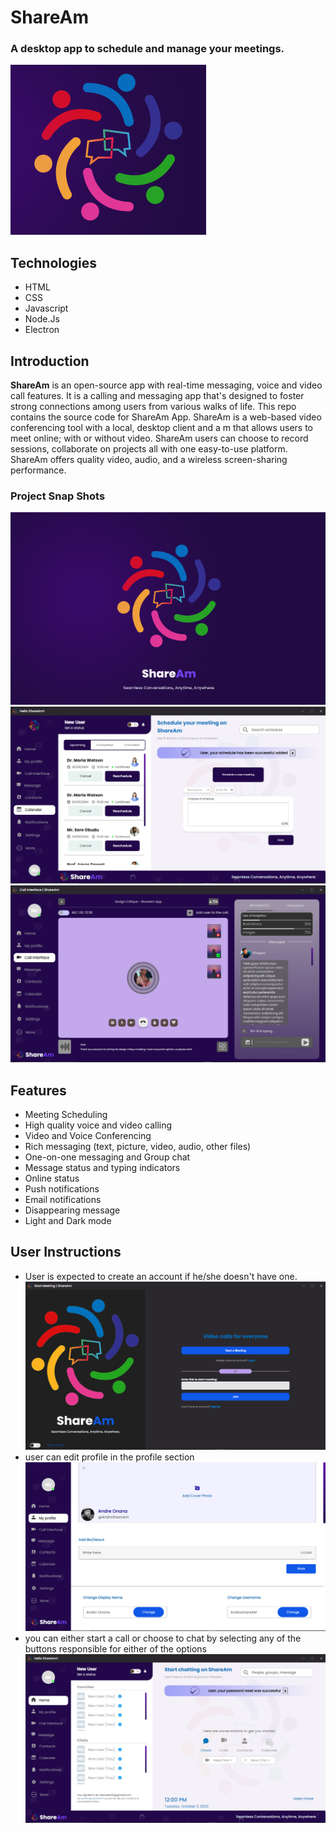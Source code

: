 # ShareAm

### A desktop app to schedule and manage your meetings.

![alt text](./src/assets/images/snap-shot7.png)

## Technologies

- HTML
- CSS
- Javascript
- Node.Js
- Electron

## Introduction

**ShareAm** is an open-source app with real-time messaging, voice and video call features. It is a calling and messaging app that's designed to foster strong connections among users from various walks of life. This repo contains the source code for ShareAm App. ShareAm is a web-based video conferencing tool with a local, desktop client and a m that allows users to meet online; with or without video. ShareAm users can choose to record sessions,
collaborate on projects all with one easy-to-use platform. ShareAm offers quality video, audio, and a wireless screen-sharing performance.

### Project Snap Shots

![splash screen](./src/assets/images/snap-shot1.PNG)
![schedule meeting view](./src/assets/images/snap-shot5.png)
![video or call meeting view](./src/assets/images/snap-shot6.png)

## Features
- Meeting Scheduling
- High quality voice and video calling
- Video and Voice Conferencing
- Rich messaging (text, picture, video, audio, other files)
- One-on-one messaging and Group chat
- Message status and typing indicators
- Online status
- Push notifications
- Email notifications
- Disappearing message
- Light and Dark mode

## User Instructions
- User is expected to create an account if he/she doesn't have one.
  ![acces to login](./src/assets/images/snap-shot2.png)
- user can edit profile in the profile section
  ![profile page](./src/assets/images/snap-shot3.png)
- you can either start a call or choose to chat by selecting any of the buttons responsible for either of the options
  ![main page](./src/assets/images/snap-shot4.png)
